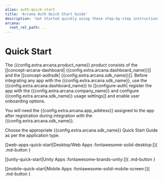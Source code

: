 ```yaml
---
alias: auth-quick-start
title: 'Arcana Auth Quick Start Guide'
description: 'Get Started quickly using these step-by-step instructions. Register the Web3 app, obtain a ClientID and then integrate the app with the Arcana Auth SDK.'
arcana:
  root_rel_path: ..
---
```


# Quick Start

The {{config.extra.arcana.product_name}} product consists of the [[concept-arcana-dashboard| {{config.extra.arcana.dashboard_name}}]] and the [[concept-authsdk| {{config.extra.arcana.sdk_name}}]]. Before integrating any app with the {{config.extra.arcana.sdk_name}}, use the {{config.extra.arcana.dashboard_name}} to [[configure-auth| register the app with the {{config.extra.arcana.company_name}} and configure {{config.extra.arcana.sdk_name}} usage settings]] and enable user onboarding options.

You will need the {{config.extra.arcana.app_address}} assigned to the app after registration during integration with the {{config.extra.arcana.sdk_name}}. 

Choose the appropriate {{config.extra.arcana.sdk_name}} Quick Start Guide as per the application type.

[[web-apps-quick-start|Desktop/Web Apps :fontawesome-solid-desktop:]]{ .md-button }

[[unity-quick-start|Unity Apps :fontawesome-brands-unity:]]{ .md-button }

[[mobile-quick-start|Mobile Apps :fontawesome-solid-mobile-screen:]]{ .md-button }